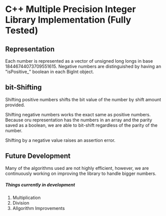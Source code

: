 # C++ Multiple Precision Integer Library Implementation (Fully Tested)

## Representation
Each number is represented as a vector of unsigned long longs in base 18446744073709551615. Negative numbers are distinguished by having an "isPositive_" boolean in each BigInt object. 


## bit-Shifting
Shifting positive numbers shifts the bit value of the number by shift amount provided.

Shifting negative numbers works the exact same as positive numbers. Because oru representation has the numbers in an array and the parity saved as a boolean, we are able to bit-shift regardless of the parity of the number.

Shifting by a negative value raises an assertion error.


## Future Development
Many of the algorithms used are not highly efficient, however, we are continuously working on improving the library to handle bigger numbers.

##### Things currently in development
1. Multiplication
2. Division
3. Allgorithm Improvements